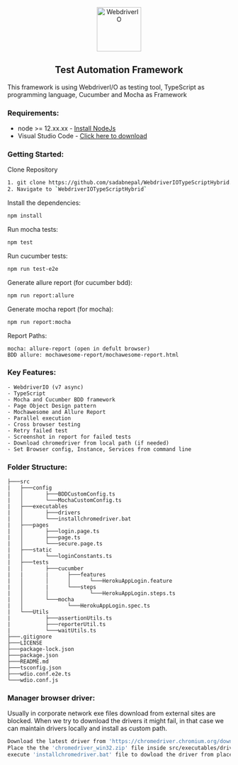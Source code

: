 <p align="center">
    <a href="https://webdriver.io/">
        <img alt="WebdriverIO" src="https://webdriver.io/assets/images/robot-3677788dd63849c56aa5cb3f332b12d5.svg" width="100">
    </a>
</p>

<h2 align="center"> Test Automation Framework </h2>
This framework is using WebdriverI/O as testing tool, TypeScript as programming language, Cucumber and Mocha as Framework

### Requirements:
-   node >= 12.xx.xx - [Install NodeJs](https://nodejs.org/en/download/)
-   Visual Studio Code - [Click here to download](https://code.visualstudio.com/download)

### Getting Started:
Clone Repository
```bash
1. git clone https://github.com/sadabnepal/WebdriverIOTypeScriptHybrid.git
2. Navigate to `WebdriverIOTypeScriptHybrid`
```

Install the dependencies:
```bash
npm install
```

Run mocha tests:
```bash
npm test
```
Run cucumber tests:
```bash
npm run test-e2e
```
Generate allure report (for cucumber bdd):
```bash
npm run report:allure
```
Generate mocha report (for mocha):
```bash
npm run report:mocha
```

Report Paths:
```
mocha: allure-report (open in defult browser)
BDD allure: mochawesome-report/mochawesome-report.html
```

### Key Features:
	- WebdriverIO (v7 async)
	- TypeScript
	- Mocha and Cucumber BDD framework
	- Page Object Design pattern
	- Mochawesome and Allure Report
	- Parallel execution
	- Cross browser testing
	- Retry failed test
	- Screenshot in report for failed tests
    - Download chromedriver from local path (if needed)
	- Set Browser config, Instance, Services from command line 

### Folder Structure:
```
├───src
|   ├───config
|   │  	    ├───BDDCustomConfig.ts
|   │       └───MochaCustomConfig.ts
|   ├───executables
|   │  	    ├───drivers
|   │       └───installchromedriver.bat
|   ├───pages
|   │  	    ├───login.page.ts
|   │	    ├───page.ts
|   │	    └───secure.page.ts
|   ├───static
|   │       └───loginConstants.ts
|   ├───tests
|   │  	    ├───cucumber
|   |       |      ├───features
|   │       │      │      └───HerokuAppLogin.feature
|   │       |      └───steps
|   │       │             └───HerokuAppLogin.steps.ts
|   │       └───mocha
|   │              └───HerokuAppLogin.spec.ts   
|   └───Utils
|           ├───assertionUtils.ts
|           ├───reporterUtil.ts
|           └───waitUtils.ts
├───.gitignore
├───LICENSE
├───package-lock.json
├───package.json
├───README.md
├───tsconfig.json
├───wdio.conf.e2e.ts
└───wdio.conf.js
```

### Manager browser driver:
Usually in corporate network exe files download from external sites are blocked.
When we try to download the drivers it might fail, in that case we can maintain drivers
locally and install as custom path.
```bash
Download the latest driver from 'https://chromedriver.chromium.org/downloads'
Place the the 'chromedriver_win32.zip' file inside src/executables/drivers 
execute 'installchromedriver.bat' file to dowload the driver from placed folder
```
